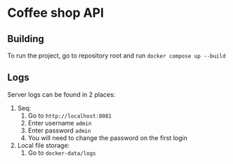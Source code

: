# Coffee shop API

## Building

To run the project, go to repository root and run `docker compose up --build`

## Logs

Server logs can be found in 2 places:

1. Seq:
   1. Go to `http://localhost:8081`
   2. Enter username `admin`
   3. Enter password `admin`
   4. You will need to change the password on the first login
2. Local file storage:
   1. Go to `docker-data/logs`

